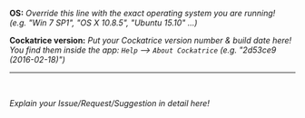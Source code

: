 <b>OS:</b>
*Override this line with the exact operating system you are running!<br>(e.g. "Win 7 SP1", "OS X 10.8.5", "Ubuntu 15.10" ...)*

<b>Cockatrice version:</b>
*Put your Cockatrice version number & build date here! You find them inside the app: `Help` --> `About Cockatrice` (e.g. "2d53ce9 (2016-02-18)")*

___
<br>


*Explain your Issue/Request/Suggestion in detail here!*
